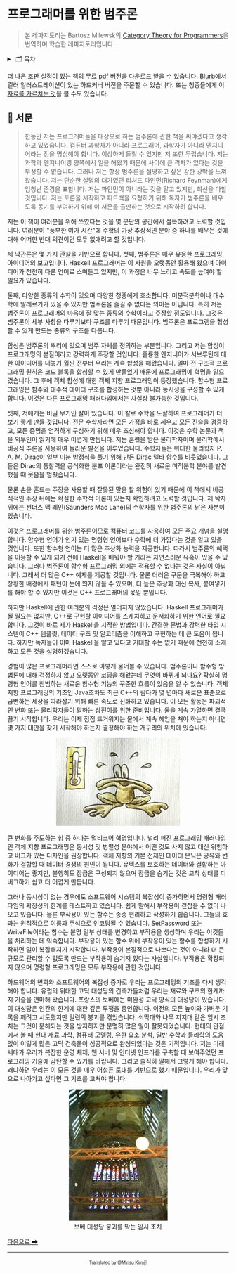 # 프로그래머를 위한 범주론

> 본 레파지토리는 Bartosz Milewsk의 [Category Theory for Programmers](https://bartoszmilewski.com/2014/10/28/category-theory-for-programmers-the-preface/)을 번역하며 학습한 레파지토리입니다.

<details>
  <summary>
    &nbsp🗂 목차
  </summary>

### Part 1.

1. [범주:합성의 본질](part-1/1-category-the-essence-of-composition.md)
2. [Types and Functions](part-1/2-types-and-functions.md)
3. [Categories Great and Small](part-1/3-categories-great-and-small.md)
4. [Kleisli Categories](part-1/4-kleisli-categories.md)
5. [Products and Coproducts](part-1/5-products-and-coproducts.md)
6. [Simple Algebraic Data Types](part-1/6-simple-algebraic-data-types.md)
7. [Functors](part-1/7-functors.md)
8. [Functoriality](part-1/8-functoriality.md)
9. [Function Types](part-1/9-function-types.md)
10. [Natural Transformations](part-1/10-natural-transformations.md)

### Part 2.

1. [Declarative Programming](part-2/1-declarative-programming.md)
2. [Limits and Colimits](part-2/2-limits-and-colimits.md)
3. [Free Monoids](part-2/3-free-monoids.md)
4. [Representable Functors](part-2/4-representable-functors.md)
5. [The Yoneda Lemma](part-2/5-the-yoneda-lemma.md)
6. [Yoneda Embedding](part-2/6-yoneda-embedding.md)

### Part 3.

1. [It’s All About Morphisms](part-3/1-its-all-about-morphisms.md)
2. [Adjunctions](part-3/2-adjunctions.md)
3. [Free/Forgetful Adjunctions](part-3/3-free-forgetful-adjunctions.md)
4. [Monads: Programmer’s Definition](part-3/4-monads-programmers-definition.md)
5. [Monads and Effects](part-3/5-monads-and-effects.md)
6. [Monads Categorically](part-3/6-monads-categorically.md)
7. [Comonads](part-3/7-comonads.md)
8. [F-Algebras](part-3/8-f-algebras.md)
9. [Algebras for Monads](part-3/9-algebras-for-monads.md)
10. [Ends and Coends](part-3/10-ends-and-coends.md)
11. [Kan Extensions](part-3/11-kan-extensions.md)
12. [Enriched Categories](part-3/12-enriched-categories.md)
13. [Topoi](part-3/13-topoi.md)
14. [Lawvere Theories](part-3/14-lawvere-theories.md)
15. [Monads, Monoids, and Categories](part-3/15-monads-monoids-and-categories.md)

</details>

더 나은 조판 설정이 있는 책의 무료 [pdf 버전](https://github.com/hmemcpy/milewski-ctfp-pdf/)을 다운로드 받을 수 있습니다. [Blurb](https://www.blurb.com/b/9621951-category-theory-for-programmers-new-edition-hardco)에서 컬러 일러스트레이션이 있는 하드커버 버전을 주문할 수 있습니다. 또는 청중들에게 이 [자료를 가르치는 것](https://www.youtube.com/playlist?list=PLbgaMIhjbmEnaH_LTkxLI7FMa2HsnawM_)을 볼 수도 있습니다.

## 🌈 서문

> 한동안 저는 프로그래머들을 대상으로 하는 범주론에 관한 책을 써야겠다고 생각하고 있었습니다. 컴퓨터 과학자가 아니라 프로그래머, 과학자가 아니라 엔지니어라는 점을 명심해야 합니다. 이상하게 들릴 수 있지만 저 또한 두렵습니다. 저는 과학과 엔지니어링 양쪽에서 일을 해왔기 때문에 사이에 큰 격차가 있다는 것을 부정할 수 없습니다. 그러나 저는 항상 범주론을 설명하고 싶은 강한 강박을 느껴왔습니다. 저는 단순한 설명의 대가였던 리처드 파인먼(Richard Feynman)에게 엄청난 존경을 표합니다. 저는 파인먼이 아니라는 것을 알고 있지만, 최선을 다할 것입니다. 저는 토론을 시작하고 피드백을 요청하기 위해 독자가 범주론을 배우도록 동기를 부여하기 위해 이 서문을 출판하는 것으로 시작하려 합니다.

저는 이 책이 여러분을 위해 쓰였다는 것을 몇 문단의 공간에서 설득하려고 노력할 것입니다. 여러분이 "풍부한 여가 시간"에 수학의 가장 추상적인 분야 중 하나를 배우는 것에 대해 어떠한 반대 의견이던 모두 없애려고 할 것입니다.

제 낙관론은 몇 가지 관찰을 기반으로 합니다. 첫째, 범주론은 매우 유용한 프로그래밍 아이디어의 보고입니다. Haskell 프로그래머는 이 자원을 오랫동안 활용해 왔으며 아이디어가 천천히 다른 언어로 스며들고 있지만, 이 과정은 너무 느리고 속도를 높여야 할 필요가 있습니다.

둘째, 다양한 종류의 수학이 있으며 다양한 청중에게 호소합니다. 미분적분학이나 대수학에 알레르기가 있을 수 있지만 범주론을 즐길 수 없다는 의미는 아닙니다. 특히 저는 범주론이 프로그래머의 마음에 잘 맞는 종류의 수학이라고 주장할 정도입니다. 그것은 범주론이 세부 사항을 다루기보다 구조를 다루기 때문입니다. 범주론은 프로그램을 합성할 수 있게 만드는 종류의 구조를 다룹니다.

합성은 범주론의 뿌리에 있으며 범주 자체를 정의하는 부분입니다. 그리고 저는 합성이 프로그래밍의 본질이라고 강력하게 주장할 것입니다. 훌륭한 엔지니어가 서브루틴에 대한 아이디어를 내놓기 훨씬 전부터 우리는 계속 합성을 해왔습니다. 얼마 전 구조적 프로그래밍 원칙은 코드 블록을 합성할 수 있게 만들었기 때문에 프로그래밍에 혁명을 일으켰습니다. 그 후에 객체 합성에 대한 객체 지향 프로그래밍이 등장했습니다. 함수형 프로그래밍은 함수와 대수적 데이터 구조를 합성하는 것뿐 아니라 동시성을 구성할 수 있게 합니다. 이것은 다른 프로그래밍 패러다임에서는 사실상 불가능한 것입니다.

셋째, 저에게는 비밀 무기인 칼이 있습니다. 이 칼로 수학을 도살하여 프로그래머가 더 보기 좋게 만들 것입니다. 전문 수학자라면 모든 가정을 바로 세우고 모든 진술을 검증하고, 모든 증명을 엄격하게 구성하기 위해 매우 조심해야 합니다. 이것은 수학 논문과 책을 외부인이 읽기에 매우 어렵게 만듭니다. 저는 훈련을 받은 물리학자이며 물리학에서 비공식 추론을 사용하여 놀라운 발전을 이루었습니다. 수학자들은 위대한 물리학자 P. A. M. Dirac이 일부 미분 방정식을 풀기 위해 만든 Dirac 델타 함수를 비웃었습니다. 그들은 Dirac의 통찰력을 공식화한 분포 이론이라는 완전히 새로운 미적분학 분야를 발견했을 때 웃음을 멈췄습니다.

물론 손을 흔드는 주장을 사용할 때 잘못된 말을 할 위험이 있기 때문에 이 책에서 비공식적인 주장 뒤에는 확실한 수학적 이론이 있는지 확인하려고 노력할 것입니다. 제 탁자 위에는 선더스 맥 레인(Saunders Mac Lane)의 수학자를 위한 범주론의 낡은 사본이 있습니다.

이것은 프로그래머를 위한 범주론이므로 컴퓨터 코드를 사용하여 모든 주요 개념을 설명합니다. 함수형 언어가 인기 있는 명령형 언어보다 수학에 더 가깝다는 것을 알고 있을 것입니다. 또한 함수형 언어는 더 많은 추상화 능력을 제공합니다. 따라서 범주론의 혜택을 이용할 수 있게 되기 전에 Haskell을 배워야 할 거라는 자연스러운 유혹이 있을 수 있습니다. 그러나 범주론이 함수형 프로그래밍 외에는 적용할 수 없다는 것은 사실이 아닙니다. 그래서 더 많은 C++ 예제를 제공할 것입니다. 물론 더러운 구문을 극복해야 하고 장황한 배경에서 패턴이 눈에 띄지 않을 수 있으며, 더 높은 추상화 대신 복사, 붙여넣기를 해야 할 수 있지만 이것은 C++ 프로그래머의 몫일 뿐입니다.

하지만 Haskell에 관한 여러분의 걱정은 멀어지지 않았습니다. Haskell 프로그래머가 될 필요는 없지만, C++로 구현할 아이디어를 스케치하고 문서화하기 위한 언어로 필요합니다. 그것이 바로 제가 Haskell을 시작한 방법입니다. 간결한 문법과 강력한 타입 시스템이 C++ 템플릿, 데이터 구조 및 알고리즘을 이해하고 구현하는 데 큰 도움이 됩니다. 하지만 독자들이 이미 Haskell을 알고 있다고 기대할 수는 없기 때문에 천천히 소개하고 모든 것을 설명하겠습니다.

경험이 많은 프로그래머라면 스스로 이렇게 물어볼 수 있습니다. 범주론이나 함수형 방법론에 대해 걱정하지 않고 오랫동안 코딩을 해왔는데 무엇이 바뀌게 되나요? 확실히 명령형 언어를 침범하는 새로운 함수형 기능의 꾸준한 흐름이 있음을 알 수 있습니다. 객체 지향 프로그래밍의 기초인 Java조차도 최근 C++의 람다가 몇 년마다 새로운 표준으로 급변하는 세상을 따라잡기 위해 빠른 속도로 진화하고 있습니다. 이 모든 활동은 파괴적인 변화 또는 물리학자들이 말하는 상전이를 위한 준비입니다. 물을 계속 가열하면 결국 끓기 시작합니다. 우리는 이제 점점 뜨거워지는 물에서 계속 헤엄을 쳐야 하는지 아니면 몇 가지 대안을 찾기 시작해야 하는지 결정해야 하는 개구리의 위치에 있습니다.

<div align='center'>
  <img src='./images/frog.jpeg' height='200'>
</div>

큰 변화를 주도하는 힘 중 하나는 멀티코어 혁명입니다. 널리 퍼진 프로그래밍 패러다임인 객체 지향 프로그래밍은 동시성 및 병렬성 분야에서 어떤 것도 사지 않고 대신 위험하고 버그가 있는 디자인을 권장합니다. 객체 지향의 기본 전제인 데이터 은닉은 공유와 변화가 결합할 때 데이터 경쟁의 원인이 됩니다. 뮤텍스를 보호하는 데이터와 결합하는 아이디어는 좋지만, 불행히도 잠금은 구성되지 않으며 잠금을 숨기는 것은 교착 상태를 디버그하기 쉽고 더 어렵게 만듭니다.

그러나 동시성이 없는 경우에도 소프트웨어 시스템의 복잡성이 증가하면서 명령형 패러다임의 확장성의 한계를 테스트하고 있습니다. 쉽게 말해서 부작용이 걷잡을 수 없이 나오고 있습니다. 물론 부작용이 있는 함수는 종종 편리하고 작성하기 쉽습니다. 그들의 효과는 원칙적으로 이름과 주석으로 인코딩될 수 있습니다. SetPassword 또는 WriteFile이라는 함수는 분명 일부 상태를 변경하고 부작용을 생성하며 우리는 이것들을 처리하는 데 익숙합니다. 부작용이 있는 함수 위에 부작용이 있는 함수를 합성하기 시작하면 일이 복잡해지기 시작합니다. 부작용이 본질적으로 나쁘다는 것이 아니라 더 큰 규모로 관리할 수 없도록 만드는 부작용이 숨겨져 있다는 사실입니다. 부작용은 확장되지 않으며 명령형 프로그래밍은 모두 부작용에 관한 것입니다.

하드웨어의 변화와 소프트웨어의 복잡성 증가로 우리는 프로그래밍의 기초를 다시 생각해야 합니다. 유럽의 위대한 고딕 대성당의 건축가들처럼 우리는 재료와 구조의 한계까지 기술을 연마해 왔습니다. 프랑스의 보베에는 미완성 고딕 양식의 대성당이 있습니다. 이 대성당은 인간의 한계에 대한 깊은 투쟁을 증언합니다. 이전의 모든 높이와 가벼운 기록을 깨려고 시도했지만 일련의 붕괴를 겪었습니다. 쇠막대와 나무 지지대 같은 임시 조치는 그것이 분해되는 것을 방지하지만 분명히 많은 일이 잘못되었습니다. 현대의 관점에서 볼 때 현대 재료 과학, 컴퓨터 모델링, 유한 요소 분석, 일반 수학과 물리학의 도움 없이 이렇게 많은 고딕 건축물이 성공적으로 완성되었다는 것은 기적입니다. 저는 미래 세대가 우리가 복잡한 운영 체제, 웹 서버 및 인터넷 인프라를 구축할 때 보여주었던 프로그래밍 기술에 감탄할 수 있기를 바랍니다. 그리고 솔직히 말해서 그렇게 해야 합니다. 왜냐하면 우리는 이 모든 것을 매우 어설픈 토대를 기반으로 했기 때문입니다. 우리가 앞으로 나아가고 싶다면 그 기초를 고쳐야 합니다.

<div align='center'>
  <figure>
    <div>
      <img src='./images/beauvais-cathedral.jpeg' height='300' />
    </div>
    <figcaption>
      보베 대성당 붕괴를 막는 임시 조치
    </figcaption>
  </figure>
</div>

[다음으로 ➡](https://github.com/alstn2468/category-theory-for-programmers/blob/main/part-1/1-category-the-essence-of-composition.md#%EB%B2%94%EC%A3%BC-%EC%A1%B0%ED%95%A9%EC%9D%98-%EB%B3%B8%EC%A7%88)

---

<div align="center">

<sub><sup>Translated by <a href="https://github.com/alstn2468">@Minsu Kim</a></sup></sub><small>✌</small>

</div>